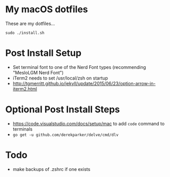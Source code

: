 # My macOS dotfiles
These are my dotfiles...

```
sudo ./install.sh
```

# Post Install Setup 
- Set terminal font to one of the Nerd Font types (recommending "MesloLGM Nerd Font")
- iTerm2 needs to set /usr/local/zsh on startup
- http://tgmerritt.github.io/jekyll/update/2015/06/23/option-arrow-in-iterm2.html 

# Optional Post Install Steps
- https://code.visualstudio.com/docs/setup/mac to add ```code``` command to terminals
- ```go get -u github.com/derekparker/delve/cmd/dlv```


# Todo
- make backups of .zshrc if one exists